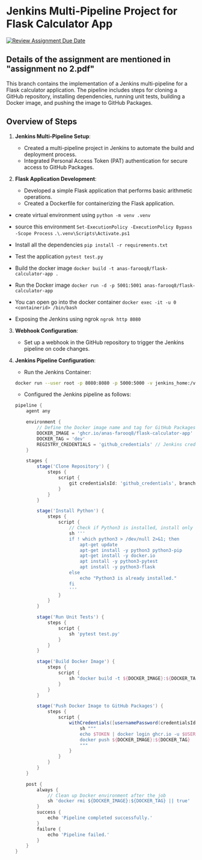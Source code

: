 # Jenkins Multi-Pipeline Project for Flask Calculator App

[![Review Assignment Due Date](https://classroom.github.com/assets/deadline-readme-button-22041afd0340ce965d47ae6ef1cefeee28c7c493a6346c4f15d667ab976d596c.svg)](https://classroom.github.com/a/TbD6-EHn)

## Details of the assignment are mentioned in "assignment no 2.pdf"

This branch contains the implementation of a Jenkins multi-pipeline for a Flask calculator application. The pipeline includes steps for cloning a GitHub repository, installing dependencies, running unit tests, building a Docker image, and pushing the image to GitHub Packages.

## Overview of Steps

1. **Jenkins Multi-Pipeline Setup**:

   - Created a multi-pipeline project in Jenkins to automate the build and deployment process.
   - Integrated Personal Access Token (PAT) authentication for secure access to GitHub Packages.

2. **Flask Application Development**:
   - Developed a simple Flask application that performs basic arithmetic operations.
   - Created a Dockerfile for containerizing the Flask application.

- create virtual environment using
  `python -m venv .venv`

- source this environment
  `Set-ExecutionPolicy -ExecutionPolicy Bypass -Scope Process`
  `.\.venv\Scripts\Activate.ps1`

- Install all the dependencies
  `pip install -r requirements.txt`

- Test the application
  `pytest test.py`

- Build the docker image
  `docker build -t anas-farooq8/flask-calculator-app .`

- Run the Docker image
  `docker run -d -p 5001:5001 anas-farooq8/flask-calculator-app`

- You can open go into the docker container
  `docker exec -it -u 0 <containerid> /bin/bash`

- Exposing the Jenkins using ngrok
  `ngrok http 8080`

3. **Webhook Configuration**:

   - Set up a webhook in the GitHub repository to trigger the Jenkins pipeline on code changes.

4. **Jenkins Pipeline Configuration**:

   - Run the Jenkins Container:

   ```bash
   docker run --user root -p 8080:8080 -p 5000:5000 -v jenkins_home:/var/jenkins_home -v /var/run/docker.sock:/var/run/docker.sock -d jenkins/jenkins:lts
   ```

   - Configured the Jenkins pipeline as follows:

   ```groovy
   pipeline {
       agent any

       environment {
           // Define the Docker image name and tag for GitHub Packages
           DOCKER_IMAGE = 'ghcr.io/anas-farooq8/flask-calculator-app'
           DOCKER_TAG = 'dev'
           REGISTRY_CREDENTIALS = 'github_credentials' // Jenkins credentials ID for GitHub Package registry
       }

       stages {
           stage('Clone Repository') {
               steps {
                   script {
                       git credentialsId: 'github_credentials', branch: 'dev', url: 'https://github.com/NUCES-ISB/assignment-no-2-anas-farooq8'
                   }
               }
           }

           stage('Install Python') {
               steps {
                   script {
                       // Check if Python3 is installed, install only if not found
                       sh '''
                       if ! which python3 > /dev/null 2>&1; then
                           apt-get update
                           apt-get install -y python3 python3-pip
                           apt-get install -y docker.io
                           apt install -y python3-pytest
                           apt install -y python3-flask
                       else
                           echo "Python3 is already installed."
                       fi
                       '''
                   }
               }
           }

           stage('Run Unit Tests') {
               steps {
                   script {
                       sh 'pytest test.py'
                   }
               }
           }

           stage('Build Docker Image') {
               steps {
                   script {
                       sh "docker build -t ${DOCKER_IMAGE}:${DOCKER_TAG} ."
                   }
               }
           }

           stage('Push Docker Image to GitHub Packages') {
               steps {
                   script {
                       withCredentials([usernamePassword(credentialsId: "${REGISTRY_CREDENTIALS}", usernameVariable: 'USERNAME', passwordVariable: 'TOKEN')]) {
                           sh """
                           echo $TOKEN | docker login ghcr.io -u $USERNAME --password-stdin
                           docker push ${DOCKER_IMAGE}:${DOCKER_TAG}
                           """
                       }
                   }
               }
           }
       }

       post {
           always {
               // Clean up Docker environment after the job
               sh 'docker rmi ${DOCKER_IMAGE}:${DOCKER_TAG} || true'
           }
           success {
               echo 'Pipeline completed successfully.'
           }
           failure {
               echo 'Pipeline failed.'
           }
       }
   }
   ```
